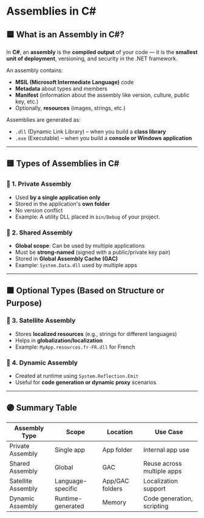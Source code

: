 
# Assemblies in C#

## 🟦 What is an Assembly in C#?

In **C#**, an **assembly** is the **compiled output** of your code — it is the **smallest unit of deployment**, versioning, and security in the .NET framework.

An assembly contains:
- **MSIL (Microsoft Intermediate Language)** code
- **Metadata** about types and members
- **Manifest** (information about the assembly like version, culture, public key, etc.)
- Optionally, **resources** (images, strings, etc.)

Assemblies are generated as:
- `.dll` (Dynamic Link Library) – when you build a **class library**
- `.exe` (Executable) – when you build a **console or Windows application**

---

## 🟨 Types of Assemblies in C#

### 🔹 1. Private Assembly
- Used **by a single application only**
- Stored in the application's **own folder**
- No version conflict
- Example: A utility DLL placed in `bin/Debug` of your project.

### 🔹 2. Shared Assembly
- **Global scope**: Can be used by multiple applications
- Must be **strong-named** (signed with a public/private key pair)
- Stored in **Global Assembly Cache (GAC)**
- Example: `System.Data.dll` used by multiple apps

---

## 🟩 Optional Types (Based on Structure or Purpose)

### 🔹 3. Satellite Assembly
- Stores **localized resources** (e.g., strings for different languages)
- Helps in **globalization/localization**
- Example: `MyApp.resources.fr-FR.dll` for French

### 🔹 4. Dynamic Assembly
- Created at runtime using `System.Reflection.Emit`
- Useful for **code generation or dynamic proxy** scenarios

---

## 🟣 Summary Table

| Assembly Type      | Scope           | Location        | Use Case                         |
|--------------------|------------------|------------------|----------------------------------|
| Private Assembly   | Single app        | App folder       | Internal app use                |
| Shared Assembly    | Global            | GAC              | Reuse across multiple apps      |
| Satellite Assembly | Language-specific | App/GAC folders  | Localization support            |
| Dynamic Assembly   | Runtime-generated | Memory           | Code generation, scripting      |
